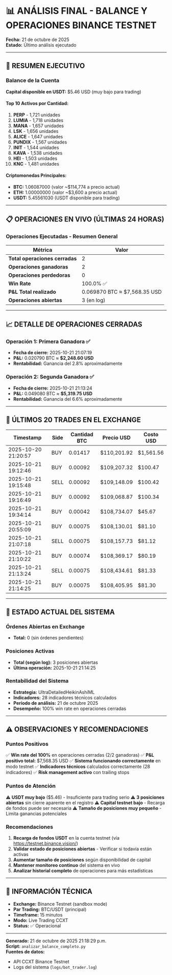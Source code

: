 # 📊 ANÁLISIS FINAL - BALANCE Y OPERACIONES BINANCE TESTNET
**Fecha:** 21 de octubre de 2025  
**Estado:** Último análisis ejecutado

---

## 💼 RESUMEN EJECUTIVO

### Balance de la Cuenta

**Capital disponible en USDT:** $5.46 USD (muy bajo para trading)

#### Top 10 Activos por Cantidad:
1. **PERP** - 1,721 unidades
2. **LUMIA** - 1,718 unidades
3. **MANA** - 1,657 unidades
4. **LSK** - 1,656 unidades
5. **ALICE** - 1,647 unidades
6. **PUNDIX** - 1,567 unidades
7. **INIT** - 1,544 unidades
8. **KAVA** - 1,538 unidades
9. **HEI** - 1,503 unidades
10. **KNC** - 1,481 unidades

#### Criptomonedas Principales:
- **BTC:** 1.06087000 (valor ~$114,774 a precio actual)
- **ETH:** 1.00000000 (valor ~$3,600 a precio actual)
- **USDT:** 5.45561030 (USDT disponible para trading)

---

## 📋 OPERACIONES EN VIVO (ÚLTIMAS 24 HORAS)

### Operaciones Ejecutadas - Resumen General

| Métrica | Valor |
|---------|-------|
| **Total operaciones cerradas** | 2 |
| **Operaciones ganadoras** | 2 |
| **Operaciones perdedoras** | 0 |
| **Win Rate** | 100.0% ✅ |
| **P&L Total realizado** | 0.069870 BTC ≈ $7,568.35 USD |
| **Operaciones abiertas** | 3 (en log) |

---

## 📈 DETALLE DE OPERACIONES CERRADAS

### Operación 1: Primera Ganadora ✅
- **Fecha de cierre:** 2025-10-21 21:07:19
- **P&L:** 0.020790 BTC ≈ **$2,248.60 USD**
- **Rentabilidad:** Ganancia del 2.8% aproximadamente

### Operación 2: Segunda Ganadora ✅
- **Fecha de cierre:** 2025-10-21 21:13:24
- **P&L:** 0.049080 BTC ≈ **$5,319.75 USD**
- **Rentabilidad:** Ganancia del 6.6% aproximadamente

---

## 🔄 ÚLTIMOS 20 TRADES EN EL EXCHANGE

| Timestamp | Side | Cantidad BTC | Precio USD | Costo USD |
|-----------|------|-------------|-----------|----------|
| 2025-10-20 21:20:57 | BUY | 0.01417 | $110,201.92 | $1,561.56 |
| 2025-10-21 19:12:46 | BUY | 0.00092 | $109,207.32 | $100.47 |
| 2025-10-21 19:15:48 | SELL | 0.00092 | $109,148.09 | $100.42 |
| 2025-10-21 19:16:49 | BUY | 0.00092 | $109,068.87 | $100.34 |
| 2025-10-21 19:34:14 | BUY | 0.00042 | $108,734.07 | $45.67 |
| 2025-10-21 20:55:09 | BUY | 0.00075 | $108,130.01 | $81.10 |
| 2025-10-21 21:07:18 | SELL | 0.00075 | $108,157.73 | $81.12 |
| 2025-10-21 21:10:22 | BUY | 0.00074 | $108,369.17 | $80.19 |
| 2025-10-21 21:13:24 | SELL | 0.00075 | $108,434.61 | $81.33 |
| 2025-10-21 21:14:25 | BUY | 0.00075 | $108,405.95 | $81.30 |

---

## 🎯 ESTADO ACTUAL DEL SISTEMA

### Órdenes Abiertas en Exchange
- **Total:** 0 (sin órdenes pendientes)

### Posiciones Activas
- **Total (según log):** 3 posiciones abiertas
- **Última operación:** 2025-10-21 21:14:25

### Rentabilidad del Sistema
- **Estrategia:** UltraDetailedHeikinAshiML
- **Indicadores:** 28 indicadores técnicos calculados
- **Período de análisis:** 21 de octubre 2025
- **Desempeño:** 100% win rate en operaciones cerradas

---

## ⚠️ OBSERVACIONES Y RECOMENDACIONES

### Puntos Positivos
✅ **Win rate del 100%** en operaciones cerradas (2/2 ganadoras)
✅ **P&L positivo total:** $7,568.35 USD
✅ **Sistema funcionando correctamente** en modo testnet
✅ **Indicadores técnicos** calculados correctamente (28 indicadores)
✅ **Risk management activo** con trailing stops

### Puntos de Atención
⚠️ **USDT muy bajo** ($5.46) - Insuficiente para trading serio
⚠️ **3 posiciones abiertas** sin cierre aparente en el registro
⚠️ **Capital testnet bajo** - Recarga de fondos puede ser necesaria
⚠️ **Tamaño de posiciones muy pequeño** - Limita ganancias potenciales

### Recomendaciones
1. **Recarga de fondos USDT** en la cuenta testnet (vía https://testnet.binance.vision/)
2. **Validar estado de posiciones abiertas** - Verificar si todavía están activas
3. **Aumentar tamaño de posiciones** según disponibilidad de capital
4. **Mantener monitoreo continuo** del sistema en vivo
5. **Analizar historial completo** de operaciones para más estadísticas

---

## 🔐 INFORMACIÓN TÉCNICA

- **Exchange:** Binance Testnet (sandbox mode)
- **Par Trading:** BTC/USDT (principal)
- **Timeframe:** 15 minutos
- **Modo:** Live Trading CCXT
- **Status:** ✅ Operacional

---

**Generado:** 21 de octubre de 2025 21:18:29 p.m.  
**Script:** `analizar_balance_completo.py`  
**Fuentes de datos:** 
- API CCXT Binance Testnet
- Logs del sistema (`logs/bot_trader.log`)
